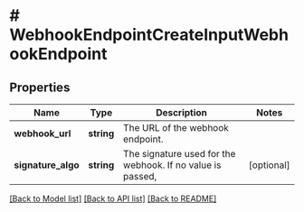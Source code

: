 # # WebhookEndpointCreateInputWebhookEndpoint

## Properties

Name | Type | Description | Notes
------------ | ------------- | ------------- | -------------
**webhook_url** | **string** | The URL of the webhook endpoint. |
**signature_algo** | **string** | The signature used for the webhook. If no value is passed, | [optional]

[[Back to Model list]](../../README.md#models) [[Back to API list]](../../README.md#endpoints) [[Back to README]](../../README.md)
